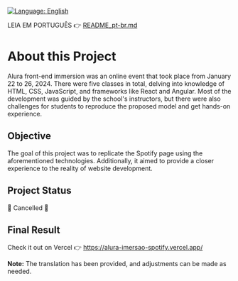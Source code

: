 [![Language: English](https://img.shields.io/badge/Language-English-brightgreen.svg)](README-en.md)

LEIA EM PORTUGUÊS 👉 [README_pt-br.md](https://github.com/LucasCatuyama/Alura_imersao_spotify/blob/main/README-pt-br.md)

# About this Project
Alura front-end immersion was an online event that took place from January 22 to 26, 2024. There were five classes in total, delving into knowledge of HTML, CSS, JavaScript, and frameworks like React and Angular. Most of the development was guided by the school's instructors, but there were also challenges for students to reproduce the proposed model and get hands-on experience.

## Objective
The goal of this project was to replicate the Spotify page using the aforementioned technologies. Additionally, it aimed to provide a closer experience to the reality of website development.

## Project Status
🚫 Cancelled 🚫

## Final Result

Check it out on Vercel 👉 https://alura-imersao-spotify.vercel.app/

**Note:** The translation has been provided, and adjustments can be made as needed.
